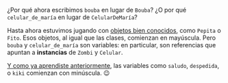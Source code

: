 ¿Por qué ahora escribimos `bouba` en lugar de `Bouba`? ¿O por qué `celular_de_maría` en lugar de `CelularDeMaría`?

Hasta ahora estuvimos jugando con [objetos bien conocidos](../exercises/mumukiproject/mumuki-guia-ruby-referencias/7), como `Pepita` o `Fito`. Esos objetos, al igual que las clases, comienzan en mayúscula. Pero `bouba` y `celular_de_maría` son variables: en particular, son referencias que apuntan a **instancias** de `Zombi` y `Celular`. 

[Y como ya aprendiste anteriormente](../exercises/mumukiproject/mumuki-guia-ruby-referencias/2), las variables como `saludo`, `despedida`, o `kiki` comienzan con minúscula. :wink: